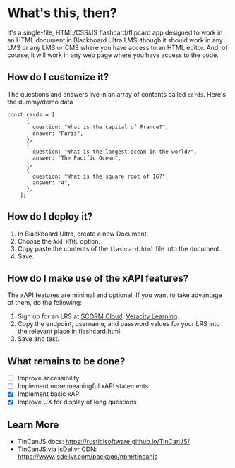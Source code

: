 # What's this, then? 
It's a single-file, HTML/CSS/JS flashcard/flipcard app designed to work in an HTML document in Blackboard Ultra LMS, though it should work in any LMS or any LMS or CMS where you have access to an HTML editor. And, of course, it will work in any web page where you have access to the code.  

## How do I customize it? 
The questions and answers live in an array of contants called `cards`. Here's the dummy/demo data

```
const cards = [
      {
        question: "What is the capital of France?",
        answer: "Paris",
      },
      {
        question: "What is the largest ocean in the world?",
        answer: "The Pacific Ocean",
      },
      {
        question: "What is the square root of 16?",
        answer: "4",
      },
    ];
```

## How do I deploy it?
1. In Blackboard Ultra, create a new Document.
2. Choose the `Add HTML` option.
3. Copy paste the contents of the `flashcard.html` file into the document.
4. Save.

## How do I make use of the xAPI features? 
The xAPI features are minimal and optional. If you want to take advantage of them, do the following:  
1. Sign up for an LRS at [SCORM Cloud](https://rusticisoftware.com/products/scorm-cloud/), [Veracity Learning](https://lrs.io/). 
2. Copy the endpoint, username, and password values for your LRS into the relevant place in flashcard.html. 
3. Save and test. 

 ## What remains to be done? 
 - [ ] Improve accessibility
 - [ ] Implement more meaningful xAPI statements
 - [x] Implement basic xAPI
 - [x] Improve UX for display of long questions

 ## Learn More
 * TinCanJS docs: https://rusticisoftware.github.io/TinCanJS/
 * TinCanJS via jsDelivr CDN: https://www.jsdelivr.com/package/npm/tincanjs
